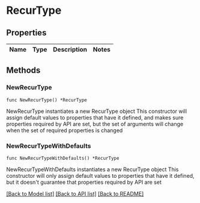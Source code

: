 # RecurType

## Properties

Name | Type | Description | Notes
------------ | ------------- | ------------- | -------------

## Methods

### NewRecurType

`func NewRecurType() *RecurType`

NewRecurType instantiates a new RecurType object
This constructor will assign default values to properties that have it defined,
and makes sure properties required by API are set, but the set of arguments
will change when the set of required properties is changed

### NewRecurTypeWithDefaults

`func NewRecurTypeWithDefaults() *RecurType`

NewRecurTypeWithDefaults instantiates a new RecurType object
This constructor will only assign default values to properties that have it defined,
but it doesn't guarantee that properties required by API are set


[[Back to Model list]](../README.md#documentation-for-models) [[Back to API list]](../README.md#documentation-for-api-endpoints) [[Back to README]](../README.md)


